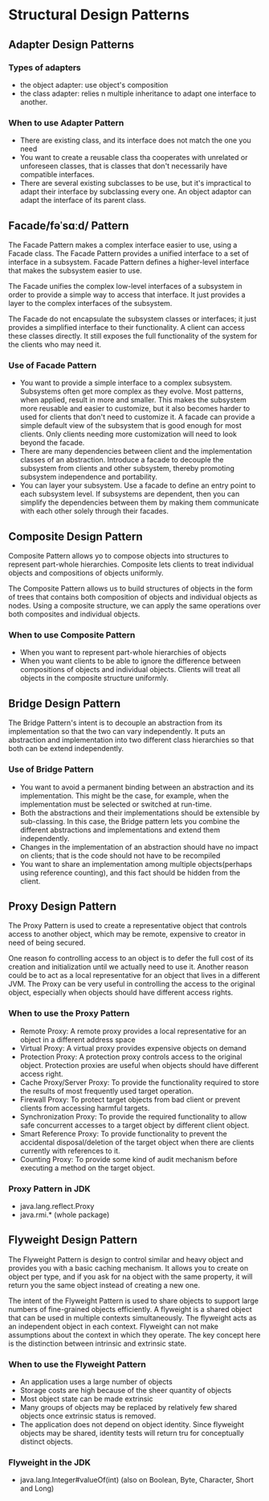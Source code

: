 # Structural Design Patterns

## Adapter Design Patterns

### Types of adapters
* the object adapter: use object's composition 
* the class adapter: relies n multiple inheritance to adapt one interface to another. 

### When to use Adapter Pattern
* There are existing class, and its interface does not match the one you need
* You want to create a reusable class tha cooperates with unrelated or unforeseen classes, that is 
    classes that don't necessarily have compatible interfaces.
* There are several existing subclasses to be use, but it's impractical to adapt their interface by
    subclassing every one. An object adaptor can adapt the interface of its parent class. 
    
## Facade/fəˈsɑːd/ Pattern
The Facade Pattern makes a complex interface easier to use, using a Facade class.
The Facade Pattern provides a unified interface to a set of interface in a subsystem.
Facade Pattern defines a higher-level interface that makes the subsystem easier to use.

The Facade unifies the complex low-level interfaces of a subsystem in order to provide a simple way 
to access that interface. It just provides a layer to the complex interfaces of the subsystem.

The Facade do not encapsulate the subsystem classes or interfaces; it just provides a simplified interface
to their functionality. A client can access these classes directly. It still exposes the full functionality of the system
for the clients who may need it.

### Use of Facade Pattern
* You want to provide a simple interface to a complex subsystem. Subsystems often get more complex as they evolve. 
    Most patterns, when applied, result in more and smaller. This makes the subsystem more reusable and easier to customize,
    but it also becomes harder to used for clients that don't need to customize it. A facade can provide a simple default view
    of the subsystem that is good enough for most clients. Only clients needing more customization will need to look beyond
    the facade.
* There are many dependencies between client and the implementation classes of an abstraction. 
    Introduce a facade to decouple the subsystem from clients and other subsystem, thereby promoting 
    subsystem independence and portability.
* You can layer your subsystem. Use a facade to define an entry point to each subsystem level. If subsystems are dependent, 
    then you can simplify the dependencies between them by making them communicate with each other solely through their facades.
 
## Composite Design Pattern
Composite Pattern allows yo to compose objects into structures to represent part-whole hierarchies.
Composite lets clients to treat individual objects and compositions of objects uniformly.

The Composite Pattern allows us to build structures of objects in the form of trees that contains both 
composition of objects and individual objects as nodes. Using a composite structure, we can apply the
same operations over both composites and individual objects.

### When to use Composite Pattern
* When you want to represent part-whole hierarchies of objects
* When you want clients to be able to ignore the difference between compositions of objects and individual objects.
    Clients will treat all objects in the composite structure uniformly.
    
## Bridge Design Pattern
The Bridge Pattern's intent is to decouple an abstraction from its implementation so that the two can vary independently. 
It puts an abstraction and implementation into two different class hierarchies so that both can be extend independently.

### Use of Bridge Pattern
* You want to avoid a permanent binding between an abstraction and its implementation. This might be the case, for example, 
    when the implementation must be selected or switched at run-time.
* Both the abstractions and their implementations should be extensible by sub-classing. In this case, the Bridge pattern lets
    you combine the different abstractions and implementations and extend them independently.
*  Changes in the implementation of an abstraction should have no impact on clients; that is the code should not have to be recompiled
* You want to share an implementation among multiple objects(perhaps using reference counting), and this fact should be hidden from the client.

## Proxy Design Pattern
The Proxy Pattern is used to create a representative object that controls access to another object, 
which may be remote, expensive to creator in need of being secured.

One reason fo controlling access to an object is to defer the full cost of its creation and initialization
until we actually need to use it. Another reason could be to act as a local representative for an object that lives in a 
different JVM. The Proxy can be very useful in controlling the access to the original object, 
especially when objects should have different access rights.
 
### When to use the Proxy Pattern
* Remote Proxy: A remote proxy provides a local representative for an object in a different address space
* Virtual Proxy: A virtual proxy provides expensive objects on demand
* Protection Proxy: A protection proxy controls access to the original object. Protection proxies are useful when objects
    should have different access right.
* Cache Proxy/Server Proxy: To provide the functionality required to store the results of most frequently used target operation.
* Firewall Proxy: To protect target objects from bad client or prevent clients from accessing harmful targets.
* Synchronization Proxy: To provide the required functionality to allow safe concurrent accesses to a target object by different
    client object.
* Smart Reference Proxy: To provide functionality to prevent the accidental disposal/deletion of the target
    object when there are clients currently with references to it.
* Counting Proxy: To provide some kind of audit mechanism before executing a method on the target object.

### Proxy Pattern in JDK
* java.lang.reflect.Proxy
* java.rmi.* (whole package)

## Flyweight Design Pattern
The Flyweight Pattern is design to control similar and heavy object and provides you with a basic
caching mechanism. It allows you to create on object per type, and if you ask for na object with the 
same property, it will return you the same object instead of creating a new one.

The intent of the Flyweight Pattern is used to share objects to support large numbers of fine-grained
objects efficiently. A flyweight is a shared object that can be used in multiple contexts simultaneously.
The flyweight acts as an independent object in each context. Flyweight can not make assumptions about
the context in which they operate. The key concept here is the distinction between intrinsic and extrinsic
state.

### When to use the Flyweight Pattern
* An application uses a large number of objects
* Storage costs are high because of the sheer quantity of objects
* Most object state can be made extrinsic
* Many groups of objects may be replaced by relatively few shared objects once extrinsic status is removed.
* The application does not depend on object identity. Since flyweight objects may be shared, identity
    tests will return tru for conceptually distinct objects.
    
### Flyweight in the JDK
* java.lang.Integer#valueOf(int) (also on Boolean, Byte, Character, Short and Long)